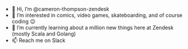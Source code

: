 - 👋 Hi, I’m @cameron-thompson-zendesk
- 👀 I’m interested in comics, video games, skateboarding, and of course coding 😉 
- 🌱 I’m currently learning about a million new things here at Zendesk (mostly Scala and Golang)
- 📫 Reach me on Slack

<!---
cameron-thompson-zendesk/cameron-thompson-zendesk is a ✨ special ✨ repository because its `README.md` (this file) appears on your GitHub profile.
You can click the Preview link to take a look at your changes.
--->
